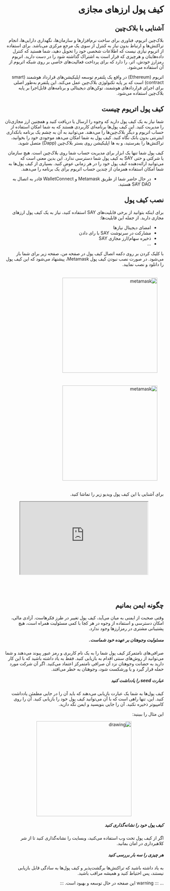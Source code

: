<div dir="rtl" markdown="1">

# کیف پول‌ ارزهای مجازی

## آشنایی با بلاک‌چین

بلاک‌چین اتریوم، فناوری‌ برای ساخت نرم‌افزار‌ها و سازمان‌ها، نگهداری دارایی‌ها، انجام تراکنش‌ها و ارتباط بدون نیاز به کنترل از سوی یک مرجع مرکزی می‌باشد. برای استفاده از اتریوم نیازی نیست که اطلاعات شخصی خود را تحویل دهید، شما هستید که کنترل داده‌هایتان و هرچیزی که قرار است به اشتراک گذاشته شود را در دست دارید. اتریوم رمزارزِ خودش، اتر، را دارد که برای پرداخت فعالیت‌های خاصی بر روی شبکه اتریوم از آن استفاده می‌شود.

اتریوم (Ethereum) در واقع یک پلتفرم توسعه اپلیکیشن‌های قرارداد هوشمند (smart contract) است که بر پایه تکنولوژی بلاک‌چین عمل می‌کند. این پلتفرم به‌طور اصلی برای اجرای قراردادهای هوشمند، توکن‌های دیجیتالی و برنامه‌های قابل‌اجرا بر پایه بلاک‌چین استفاده می‌شود.

## کیف پول اتریوم چیست

شما نیاز به یک کیف پول دارید که وجوه را ارسال یا دریافت کنید و همچنین ارز مجازی‌تان را مدیریت کنید.
این کیف پول‌‌ها برنامه‌ای کاربردی هستند که به شما امکان استفاده از حساب اتریوم و دیگر بلاک‌چین‌ها را می‌دهند. می‌توانید به آن به چشم یک برنامه بانکداری اینترنتی بدون بانک نگاه کنید. کیف پول به شما امکان می‌دهد موجودی خود را بخوانید، تراکنش‌ها را بفرستید، و به ها اپلیکیشن‌ روی بستر بلاک‌چین (Dapp) متصل شوید.

کیف پول شما تنها یک ابزار برای مدیریت حساب شما روی بلاک‌چین است. هیچ سازمان یا شرکتی و حتی SAY به کیف پول شما دسترسی ندارد. این بدین معنی است که می‌توانید ارائه‌دهنده کیف پول خود را در هر زمانی عوض کنید. بسیاری از کیف پول‌ها به شما امکان استفاده همزمان از چندین حساب اتریوم برای یک برنامه را می‌دهند.

- در حال حاضر شما از طریق Metamask و WalletConnect قادر به اتصال به SAY DAO هستید.

## نصب کیف پول

برای اینکه بتوانید از برخی قابلیت‌های SAY استفاده کنید، نیاز به یک کیف پول ارزهای مجازی دارید.
از جمله این قابلیت‌ها:

- امضای دیجیتال نیازها
- مشارکت در سرنوشت SAY با رای دادن
- ذخیره سهام/ارز مجازی SAY
- ...

با کلیک کردن بر روی دکمه اتصال کیف پول در صفحه من، صفحه زیر برای شما باز می‌شود.
در صورت نصب نبودن کیف پول Metamask، پیشنهاد می‌شود که این کیف پول را دانلود و نصب نمایید.

<div>
<img style="margin: 20px" src="/images/metamask.png?raw=true" alt="metamask" width="300"/>
<img style="margin: 20px" src="/images/noMetamask.png?raw=true" alt="metamask" width="300"/>
</div>

برای آشنایی با این کیف پول ویدیو زیر را تماشا کنید.

<style>.h_iframe-aparat_embed_frame{position:relative;}.h_iframe-aparat_embed_frame .ratio{display:block;width:100%;height:auto;}.h_iframe-aparat_embed_frame iframe{position:absolute;top:0;left:0;width:80%;height:80%;}</style>
<div class="h_iframe-aparat_embed_frame">
    <span style="display: block;padding-top: 57%;"></span>
    <iframe style="right: 0px;margin: auto" src="https://www.aparat.com/video/video/embed/videohash/jv3Yn/vt/frame"  allowFullScreen="true" webkitallowfullscreen="true" mozallowfullscreen="true"></iframe>
</div>

## چگونه ایمن بمانیم

وقتی صحبت از ایمنی به میان می‌آید، کیف پول تغییر در طرز فکرهاست. آزادی مالی، امکان دسترسی و استفاده از وجوه در هر کجا با کمی مسئولیت همراه است، هیچ پشتیبانی مشتری در رمزارزها وجود ندارد.

##### مسئولیت وجوهتان بر عهده خود شماست.

صرافی‌های نامتمرکز کیف پول شما را به یک نام کاربری و رمز عبور پیوند می‌دهند و شما می‌توانید از روش‌های سنتی اقدام به بازیابی کنید. فقط به یاد داشته باشید که با این کار دارید به حضانت وجوهتان نزد آن صرافی نامتمرکز اعتماد می‌کنید. اگر آن شرکت مورد حمله قرار گیرد و یا ورشکست شود، وجوهتان به خطر می‌افتد.

##### عبارت seed را یادداشت کنید

کیف پول‌ها به شما یک عبارت بازیابی می‌دهند که باید آن را در جایی مطمئن یادداشت کنید. این، تنها راهی است که با آن می‌توانید کیف پول خود را بازیابی کنید.
آن را روی کامپیوتر ذخیره نکنید. آن را جایی بنویسید و ایمن نگه دارید.

این مثال را ببینید:

<div style="display: flex; justify-content:center">
    <img src="/images/seeds.png" alt="drawing" width="300"/>
</div>

##### کیف پول خود را نشانه‌گذاری کنید

اگر از کیف پول تحت وب استفاده می‌کنید، وبسایت را نشانه‌گذاری کنید تا از شر کلاهبرداری در امان بمانید.

##### هر چیزی را سه بار بررسی کنید

به یاد داشته باشید که تراکنش‌ها برگشت‌پذیر و کیف پول‌ها به سادگی قابل بازیابی نیستند، پس احتیاط کنید و همیشه مراقب باشید.

...
::: warning
این صفحه در حال توسعه و بهبود است.
:::

</div>
